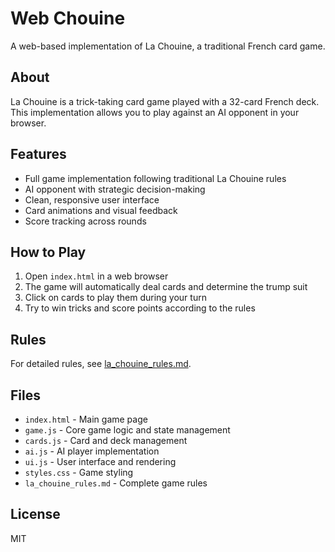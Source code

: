 # Web Chouine

A web-based implementation of La Chouine, a traditional French card game.

## About

La Chouine is a trick-taking card game played with a 32-card French deck. This implementation allows you to play against an AI opponent in your browser.

## Features

- Full game implementation following traditional La Chouine rules
- AI opponent with strategic decision-making
- Clean, responsive user interface
- Card animations and visual feedback
- Score tracking across rounds

## How to Play

1. Open `index.html` in a web browser
2. The game will automatically deal cards and determine the trump suit
3. Click on cards to play them during your turn
4. Try to win tricks and score points according to the rules

## Rules

For detailed rules, see [la_chouine_rules.md](la_chouine_rules.md).

## Files

- `index.html` - Main game page
- `game.js` - Core game logic and state management
- `cards.js` - Card and deck management
- `ai.js` - AI player implementation
- `ui.js` - User interface and rendering
- `styles.css` - Game styling
- `la_chouine_rules.md` - Complete game rules

## License

MIT
